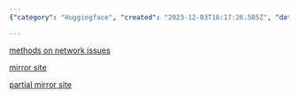 ```yaml
---
{"category": "Huggingface", "created": "2023-12-03T16:17:26.505Z", "date": "2023-12-03 16:17:26", "description": "This article discusses the use of Huggingface mirror sites to resolve network issues. It provides information on full and partial mirror site options, including https://hf-mirror.com/ for a complete mirror and https://aliendao.cn/#/ for a partial mirror.", "modified": "2023-12-03T16:18:44.559Z", "tags": ["Huggingface", "mirror sites", "network issues", "hf-mirror.com", "aliendao.cn", "solutions", "data accessibility"], "title": "Huggingface Mirror Sites"}

---
```


[methods on network issues](https://zhuanlan.zhihu.com/p/627688602)

[mirror site](https://hf-mirror.com/)

[partial mirror site](https://aliendao.cn/#/)
